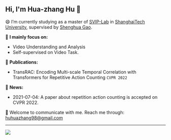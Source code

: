 ## Hi, I'm **Hua-zhang Hu** 👋

😄 I’m currently studying as a master of [SVIP-Lab](https://svip-lab.github.io/team.html) in [ShanghaiTech University](https://www.shanghaitech.edu.cn/), supervised by [Shenghua Gao](https://scholar.google.com/citations?hl=zh-CN&user=fe-1v0MAAAAJ).  

🔭 **I mainly focus on:**
 * Video Understanding and Analysis
 * Self-supervised on Video Task.   

👯 **Publications:**
 * TransRAC: Encoding Multi-scale Temporal Correlation with Transformers for Repetitive Action Counting `CVPR 2022`

🌱 **News:**
- 2021-07-04: A paper about repetition action counting is accepted on CVPR 2022.

 💬 Welcome to communicate with me. Reach me through: huhuazhang98@gmail.com  
 
 ----
 
<!--
**957001934/957001934** is a ✨ _special_ ✨ repository because its `README.md` (this file) appears on your GitHub profile.
Here are some ideas to get you started:

-  Pronouns: ...
- ⚡ Fun fact: ...
-->
![](https://github-readme-stats.vercel.app/api?username=957001934)
